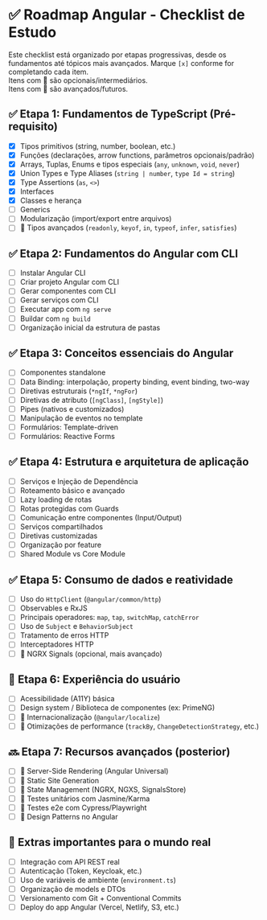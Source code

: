 # ✅ Roadmap Angular - Checklist de Estudo

Este checklist está organizado por etapas progressivas, desde os fundamentos até tópicos mais avançados.
Marque `[x]` conforme for completando cada item.  
Itens com 🔸 são opcionais/intermediários.  
Itens com 🔹 são avançados/futuros.

## ✅ Etapa 1: Fundamentos de TypeScript (Pré-requisito)

- [x] Tipos primitivos (string, number, boolean, etc.)
- [x] Funções (declarações, arrow functions, parâmetros opcionais/padrão)
- [x] Arrays, Tuplas, Enums e tipos especiais (`any`, `unknown`, `void`, `never`)
- [x] Union Types e Type Aliases (`string | number`, `type Id = string`)
- [x] Type Assertions (`as`, `<>`)
- [x] Interfaces
- [x] Classes e herança
- [ ] Generics
- [ ] Modularização (import/export entre arquivos)
- [ ] 🔹 Tipos avançados (`readonly`, `keyof`, `in`, `typeof`, `infer`, `satisfies`)

## ✅ Etapa 2: Fundamentos do Angular com CLI

- [ ] Instalar Angular CLI
- [ ] Criar projeto Angular com CLI
- [ ] Gerar componentes com CLI
- [ ] Gerar serviços com CLI
- [ ] Executar app com `ng serve`
- [ ] Buildar com `ng build`
- [ ] Organização inicial da estrutura de pastas

## ✅ Etapa 3: Conceitos essenciais do Angular

- [ ] Componentes standalone
- [ ] Data Binding: interpolação, property binding, event binding, two-way
- [ ] Diretivas estruturais (`*ngIf`, `*ngFor`)
- [ ] Diretivas de atributo (`[ngClass]`, `[ngStyle]`)
- [ ] Pipes (nativos e customizados)
- [ ] Manipulação de eventos no template
- [ ] Formulários: Template-driven
- [ ] Formulários: Reactive Forms

## ✅ Etapa 4: Estrutura e arquitetura de aplicação

- [ ] Serviços e Injeção de Dependência
- [ ] Roteamento básico e avançado
- [ ] Lazy loading de rotas
- [ ] Rotas protegidas com Guards
- [ ] Comunicação entre componentes (Input/Output)
- [ ] Serviços compartilhados
- [ ] Diretivas customizadas
- [ ] Organização por feature
- [ ] Shared Module vs Core Module

## ✅ Etapa 5: Consumo de dados e reatividade

- [ ] Uso do `HttpClient` (`@angular/common/http`)
- [ ] Observables e RxJS
- [ ] Principais operadores: `map`, `tap`, `switchMap`, `catchError`
- [ ] Uso de `Subject` e `BehaviorSubject`
- [ ] Tratamento de erros HTTP
- [ ] Interceptadores HTTP
- [ ] 🔸 NGRX Signals (opcional, mais avançado)

## 🔄 Etapa 6: Experiência do usuário

- [ ] Acessibilidade (A11Y) básica
- [ ] Design system / Biblioteca de componentes (ex: PrimeNG)
- [ ] 🔸 Internacionalização (`@angular/localize`)
- [ ] 🔸 Otimizações de performance (`trackBy`, `ChangeDetectionStrategy`, etc.)

## 🔜 Etapa 7: Recursos avançados (posterior)

- [ ] 🔹 Server-Side Rendering (Angular Universal)
- [ ] 🔹 Static Site Generation
- [ ] 🔹 State Management (NGRX, NGXS, SignalsStore)
- [ ] 🔹 Testes unitários com Jasmine/Karma
- [ ] 🔹 Testes e2e com Cypress/Playwright
- [ ] 🔹 Design Patterns no Angular

## 🧩 Extras importantes para o mundo real

- [ ] Integração com API REST real
- [ ] Autenticação (Token, Keycloak, etc.)
- [ ] Uso de variáveis de ambiente (`environment.ts`)
- [ ] Organização de models e DTOs
- [ ] Versionamento com Git + Conventional Commits
- [ ] Deploy do app Angular (Vercel, Netlify, S3, etc.)

